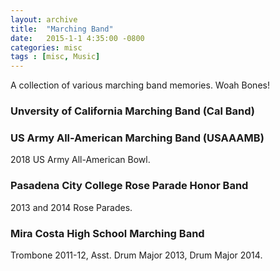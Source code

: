 ```yaml
---
layout: archive
title:  "Marching Band"
date:   2015-1-1 4:35:00 -0800
categories: misc
tags : [misc, Music]
---
```


A collection of various marching band memories. Woah Bones! 


### Unversity of California Marching Band (Cal Band)
<script src="https://cdn.jsdelivr.net/npm/publicalbum@latest/embed-ui.min.js" async></script>
<div class="pa-carousel-widget" style="width:100%; height:480px; display:none;"
  data-link="https://photos.app.goo.gl/6cEcWE8jNcQoE3sPA"
  data-title="Cal Band"
  data-description="31 new items added to shared album"
  data-background-color="#ffffff">
  <img data-src="https://lh3.googleusercontent.com/OyjdtRGr0Z011T52xcyI2-zQ3ipDwFN581pF3Uy688X_FBKGQeeTSWB6loPKKBySr6DBe2L3nGK9PKoKnb91SEhZe_Ozcktg93F_4GPzHeSMSp7FJOhPACFRdxTdCUjJLzippCBsTg=w1920-h1080"/>
  <img data-src="https://lh3.googleusercontent.com/TziMCPz53B9eSDHLIc9ghtTztPnzgu-Ce5PGVQa14KXCiyKY2nkeCa2NOQvbgMagND8vLTXtbYNwE0X0skeGmD7rvq8lVbeRLSm5zm9G8ShSfexg1qPdIIH8RVGOTmliG1YDVZo4vQ=w1920-h1080"/>
  <img data-src="https://lh3.googleusercontent.com/W4yjs4RPQY6YACKFDa2eONv8TBzCI4MsBy1blymeLMcbTktUJpXAn5H8yKO3H6JBAbQaCtIg7tBmshYBi8QGGRELndyFbb7Y_LIPRkhO7jeu0E_WWCCl_aDbSbw2oxvle648bOp_xA=w1920-h1080"/>
  <img data-src="https://lh3.googleusercontent.com/owl1LDZ0aeKvQDW5brK31BwTA-hzlaHV50w-ZwAnsJtlrtoOsq-m8gMLs6XoXoKqJtwR74CPg8CxaMpf0OZW-nJIhE-fI0I2AIGEzrN2MKODjE4sJ2_AF26-YNMg2r-bVrpDvvTHsg=w1920-h1080"/>
  <img data-src="https://lh3.googleusercontent.com/bNhkQjswTwRlIZkaTf0zIGVv-lglmj8V8s_C4mzJk7nYt5x-EH8Hk_wjUPVHZ4xlcsV0KbDxQPpsC_XznLhvRdY6cVaiOuSyPaOsmtHA8MPuxblnJLN-UFH30JbHuvKItLIcQ1_NrA=w1920-h1080"/>
  <img data-src="https://lh3.googleusercontent.com/8fImVRQEqbY7lSJSchhXny1DLgm9NVQd125yGzsRnE2exD1arcFcWK-CbSwsW-r5UU9SdCy75J7CMesjld6yuzMUIFMlp7LaUxc2mcEbzS45WqCzsCTWcpfl5AQSUbbfULnUJ4jSsg=w1920-h1080"/>
  <img data-src="https://lh3.googleusercontent.com/_mAGTbhJOhVMSupxT1HeitUKJ598lF5iFRE49dykKYOxJFqOJkz7RpxonWmhdqSfi6mkVtbviO1A8_zCiEAlVbyRq1dWi2EiPJ2gmFeM-KgOSWX5s9MgovkBszCM7VIjbAeRBP3qkw=w1920-h1080"/>
  <img data-src="https://lh3.googleusercontent.com/hd_sDEwiUa_lzCG4HZMOn7tEtNs4E4j7WlaIXVy3FK8eMsfoO4ewJcc6RNVWg5faj0bQFS3WSEfm-Bqp7nNO7pZ-UhZfrhFVxfU0SzQoH-yBafVvOMnxHRGGwS2z58KPoEJ0Yzviug=w1920-h1080"/>
  <img data-src="https://lh3.googleusercontent.com/ympnZORAsSmnwxG0ji62151u94Zx8zd4CSzQO5BoCjBvCkxE8FsuM1wfpHB2b0jOgU8Xrf7ibGB_idZGt_hQ4Px4nib-V7CPERf_oFkJrvkTxunsYbxk6-yHG_9Jd7IJhB6Dlj6duw=w1920-h1080"/>
  <img data-src="https://lh3.googleusercontent.com/nREcmARqrcFBsmyR28qWVq6ROuJ0L-YR6YYCcNg3d9oN3CBVQWHQYRCaiYCnsH1PWsjFSNbN4P7iKh83UEThD8gnKxhUvDw3Lcj5YeVj4drzX8MXAnQqZaXHlq1sTVcgkyaExo8m9A=w1920-h1080"/>
  <img data-src="https://lh3.googleusercontent.com/MfbddMCujpAg01evhrJdpT-21M_HUbjLAEbAV_yKP6HSlw0hn96D27WGuUVKEeoX1JcuJ_JAEu2cTwGA-axezhNd5mnaLfL2Kn7wfmRueessuuwxoFwuBnXljPMsn_FheggUYJEgmA=w1920-h1080"/>
  <img data-src="https://lh3.googleusercontent.com/Paja-_9zC1EAe1YadntUp0pCype0dAv5fOuZY3g9x8ODyYi4C-BKfoJEI3-2VP8p6Ew7aBfbaxMoWJjOXd-rzxtx32I9Q63ZiCZH8mi4cF0d8PNYGbRqG79iGDMnZBFnONB4AbanFQ=w1920-h1080"/>
  <img data-src="https://lh3.googleusercontent.com/s_f3NyyCLg4WXnpwDYyY-_Yh6bymfcpFt0vU4FcssaSwmS8pWdmYPBXxo4L4dmb7ZbXAL5xyq8nG9nyeS-IaLtOx-1x3feiZlcjgO7JNlbu1Hl1OQwAMzLDR0SwhSU-azFuuEpzNNA=w1920-h1080"/>
  <img data-src="https://lh3.googleusercontent.com/Kb6UdOpX_I_5-FnEZPI-7utRCokxgv411TFSMBwBId4lxB8gBv8SFD8xSb69wD8gshU14Pr0RUDLDr7U49xZTxDsOhNPtNMOX-iL7ZVhQnJZt3QBBhn_GfvPx3_WF8MD0LdrC6UMBA=w1920-h1080"/>
  <img data-src="https://lh3.googleusercontent.com/y4wA22jhzoOUzZAHKR0X15fieKIL629tOXy-EBGc3l4GwQkTnrWE6bhfe51C1-wZk7KHp7mA_DYqcrcdQAuQFs8jQLsvLxy8mqSdoGYf3wKJITo6HurHo8dBZLdX8ZcR01vhIdC87Q=w1920-h1080"/>
  <img data-src="https://lh3.googleusercontent.com/uOeCNriN5spz3HmqelXwk3X7rlU3sIY3t23H7EYIUTJOKJWjVUk9tNFgErHNzqle1QZxZOGBA-8TFiEuwmo6w-nbfOW0KII6Z8nTtmlcjysmtSGEpZRgwYMGMWK-MfklfzPL6SsM6Q=w1920-h1080"/>
  <img data-src="https://lh3.googleusercontent.com/BgoIgfiap3rrRjG9w9J_9KbFJE1mJp-knpeSS2N3BoBzDwaq7pkwU8v30sG5yarfa8Rjc9gW-OfbXmsyHo1b_Y9rkEKdlL_RzTWAcGf7G0gLx-k6yzjbY-x6BYm_aEQCDJyYE8449A=w1920-h1080"/>
  <img data-src="https://lh3.googleusercontent.com/RzWQ-Tf7fVdYMJ8ax2B0hUjzCn4F_yojU6pY7iVy2b9sLuUjn1k04bWNvkeT5crexrCOheRV27B1GKxEXU0vkOM7b9UJd8aTMRifjU7WMJaMN0c5s0omRRziM6YfqL6idq9lP9RWQQ=w1920-h1080"/>
  <img data-src="https://lh3.googleusercontent.com/p0YtbNnGx-_a38KECFGP5GsP3xGRqIO6LLp-7qPefLmk5URpA45ktxPkq-jbska_7fJDAdyPgO0CCOhzZ64PqfpHgOWDYaBA0i8xQddeDGqxQec5rE9W0uDe_hUYJqznJMKJ2zMtPg=w1920-h1080"/>
  <img data-src="https://lh3.googleusercontent.com/WPjsOgh64sNH5RnrtSZOxPZWeSiDXZTDLX_ZHLgn2yXBctGXga8EkLR9zsttEr4LCH5i2bss4eqc2hIrolhu0u6JP-QWiMFpQ6tAKbPjNBHqX8oqNLsEyFB7CuDkLe2_pjy-fk2yxw=w1920-h1080"/>
  <img data-src="https://lh3.googleusercontent.com/jr4Q0k3lvMB0btUtZuL3zuKTDiUxLW3-i1viInzmevve6sC-MJanBxdhp6KEDjh_-XHiy6jNoctW1mJH1T0c_glFNsogeioZE_jlt9AP0aIp73AJdiXBs0fPevmcbV5ihOLWTN_ocg=w1920-h1080"/>
</div>


### US Army All-American Marching Band (USAAAMB)
<div class="pa-carousel-widget" style="width:100%; height:480px; display:none;"
  data-link="https://photos.app.goo.gl/6cEcWE8jNcQoE3sPA"
  data-title="All-American Marching Band"
  data-description="31 new items added to shared album"
  data-background-color="#000000">
  <img data-src="https://lh3.googleusercontent.com/05_XE5b0zqAdbdhkYRteseqYfG1NOXrHkN_JpmtPlLuVEas3fS6FyJqYOp4b8vadmHBYLwUTHFShKdTu71jgZcrZbNcwAjrhCaBCgY0U71pMVlYdOp3HzlO5LA6VVwGiO-kist60KA=w1920-h1080"/>
</div>
2018 US Army All-American Bowl.


### Pasadena City College Rose Parade Honor Band
<div class="pa-carousel-widget" style="width:100%; height:480px; display:none;"
  data-link="https://photos.app.goo.gl/6cEcWE8jNcQoE3sPA"
  data-title="Rose Parade Honor Band"
  data-description="31 new items added to shared album"
  data-background-color="#ffffff">
  <img data-src="https://lh3.googleusercontent.com/TkO6GctDK5Mdk1b2ycNs5CiRZjaLHZAka8xKlORypm2vTcMFVxAtlsZDYW7yFqXArv3s93fDWwoNMqXALykVsyS8bsGRqgCXnFJu-oxuhZs5_R56gnRYl_I_4ZtjqwCI-Agw3oUiqw=w1920-h1080"/>
  <img data-src="https://lh3.googleusercontent.com/f42yzQzZn4Hub3LgHLQmu2PuQHgVvNmWtiM_0JB5r5uxEgrpj_LQTJZ4AhLMrL5hV1V9ERD5t44OWqTJmclNITNG33bw9OwGq2Sd68sBv0zMXxbKE-M0XWm-6L07Kn5Rx_DUbS0bvg=w1920-h1080"/>
</div>

2013 and 2014 Rose Parades. 


### Mira Costa High School Marching Band
<div class="pa-carousel-widget" style="width:100%; height:480px; display:none;"
  data-link="https://photos.app.goo.gl/6cEcWE8jNcQoE3sPA"
  data-title="Mira Costa High School"
  data-description="31 new items added to shared album"
  data-background-color="#ffffff">
  <img data-src="https://lh3.googleusercontent.com/exX_4qTIS1nPdg2H1dYOzpH0gCSHDWNLmy95RWSwc_D7c_EozYF1Ro7ArKwDCWAPu4t7mh0C7dZV73B2wspYGdcW9btpfwaSzzfiV22GIwo2ZP1vQO3LsGhFTVS92kpV516xAcSrPA=w1920-h1080"/>
  <img data-src="https://lh3.googleusercontent.com/phI75Izv_Y1n4BRiHU3rzQpqklxba9xD293FTB6sfPpxZ82Hiv3V7Rc8Q22YtkKArvl1YOeBkz_FcVETHwUy1PR4F9TvRJcywjz3rZh6BBmU3cSXsr_02oG8VTY0P_eCFNTD5UTNiA=w1920-h1080"/>
  <img data-src="https://lh3.googleusercontent.com/U0UY5GhXIZuzV0kTeWTy2yuf1F5lpOq_YwKN0S6LX7e0byJE7yXExJGC7LVQlCEdTlreOCtC_ubvrAHrDcgqQnYccl1_chhK0Bf6HBhGpRMLZUSjKMF1jIh6kM8QNC2PWMdKt2mY7Q=w1920-h1080"/>
  <img data-src="https://lh3.googleusercontent.com/je-GVQXuTwLapkr1uriNy_-RAiPecGaYOw2T-5rxL8dWFhHyspBbRTaN36aojzBF0bxjD-i6gBIwrimV2TKOPb606k8JNdSU_XofLBfMOflhb-qG-v8E72uQjPlt3H5M7A070SKChQ=w1920-h1080"/>
  <img data-src="https://lh3.googleusercontent.com/Mp1OZZ_odIbpIECaKk55v-02UvOQjaOIcoVru9Vt9GbWY02atFlYLyBYXKMKUsP_ozNemV4l0PIzN6PvNtwzrmOtlNcQCcWqpzID-r5tNAzW4gGpSQqJyRx8teWBlCfGNq6Q91nHaQ=w1920-h1080"/>
  <img data-src="https://lh3.googleusercontent.com/y61B1SgM60I1gBEfa2XXfT1dBQ1qco2yZoCJSbC290wLXAByx-9MZBdizF9_0KbuNlWx6WtWZoPXBsqd4-tE9X5l1y9cILoLjRdf03tenX8kdss8bSqmGQvLhos2QidxCOZauOnfFg=w1920-h1080"/>
  <img data-src="https://lh3.googleusercontent.com/9brFfPFZ4zqwrFVbxNl7crAeUUMFoPmcoc74_H0iSyY6e1NUp7RBGksBBCAhbck33sNlLbmVfnRPfC00OHUPxnGn8Grw_vccE_72B94x4iaCwHgTl_rSOR-e_JZDH8gR22_qcEDJpQ=w1920-h1080"/>
</div>

Trombone 2011-12, Asst. Drum Major 2013, Drum Major 2014.





  
